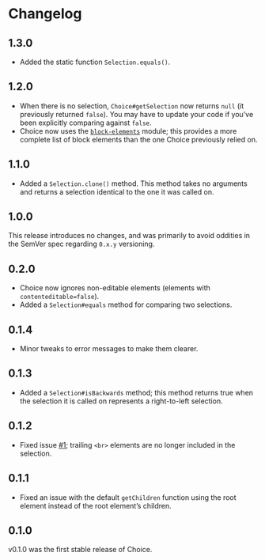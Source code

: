 # Changelog

## 1.3.0

- Added the static function `Selection.equals()`.

## 1.2.0

- When there is no selection, `Choice#getSelection` now returns `null` (it previously returned `false`). You may have to update your code if you’ve been explicitly comparing against `false`.
- Choice now uses the [`block-elements`](https://github.com/webmodules/block-elements) module; this provides a more complete list of block elements than the one Choice previously relied on.

## 1.1.0

- Added a `Selection.clone()` method. This method takes no arguments and returns a selection identical to the one it was called on.

## 1.0.0

This release introduces no changes, and was primarily to avoid oddities in the SemVer spec regarding `0.x.y` versioning.

## 0.2.0

- Choice now ignores non-editable elements (elements with `contenteditable=false`).
- Added a `Selection#equals` method for comparing two selections.

## 0.1.4

- Minor tweaks to error messages to make them clearer.

## 0.1.3

- Added a `Selection#isBackwards` method; this method returns true when the selection it is called on represents a right-to-left selection.

## 0.1.2

- Fixed issue [#1](https://github.com/lucthev/choice/issues/1); trailing `<br>` elements are no longer included in the selection.

## 0.1.1

- Fixed an issue with the default `getChildren` function using the root element instead of the root element’s children.

## 0.1.0

v0.1.0 was the first stable release of Choice.
